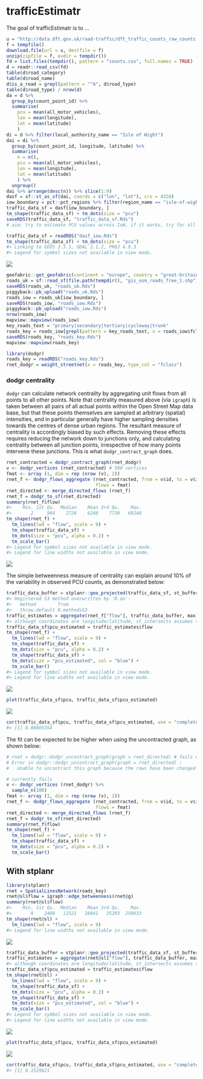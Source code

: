 
<!-- README.md is generated from README.Rmd. Please edit that file -->

# trafficEstimatr

<!-- badges: start -->

<!-- badges: end -->

The goal of trafficEstimatr is to
…

``` r
u = "http://data.dft.gov.uk/road-traffic/dft_traffic_counts_raw_counts.zip"
f = tempfile()
download.file(url = u, destfile = f)
unzip(zipfile = f, exdir = tempdir())
fd = list.files(tempdir(), pattern = "counts.csv", full.names = TRUE)
d = readr::read_csv(fd)
table(d$road_category)
table(d$road_name)
d$is_a_road = grepl(pattern = "^A", d$road_type)
table(d$road_type) / nrow(d)
da = d %>% 
  group_by(count_point_id) %>% 
  summarise(
    pcu = mean(all_motor_vehicles),
    lon = mean(longitude),
    lat = mean(latitude)
    )
di = d %>% filter(local_authority_name == "Isle of Wight")
dai = di %>% 
  group_by(count_point_id, longitude, latitude) %>% 
  summarise(
    n = n(),
    pcu = mean(all_motor_vehicles),
    lon = mean(longitude),
    lat = mean(latitude)
    ) %>% 
  ungroup()
dai %>% arrange(desc(n)) %>% slice(1:9)
dasf = sf::st_as_sf(dai, coords = c("lon", "lat"), crs = 4326)
iow_boundary = pct::pct_regions %>% filter(region_name == "isle-of-wight")
traffic_data_sf = dasf[iow_boundary, ]
tm_shape(traffic_data_sf) + tm_dots(size = "pcu")
saveRDS(traffic_data_sf, "traffic_data_sf.Rds")
# aim: try to estimate PCU values across IoW, if it works, try for all of UK (big data)
```

``` r
traffic_data_sf = readRDS("dasf_iow.Rds")
tm_shape(traffic_data_sf) + tm_dots(size = "pcu")
#> Linking to GEOS 3.5.1, GDAL 2.1.2, PROJ 4.9.3
#> Legend for symbol sizes not available in view mode.
```

![](README_files/figure-gfm/unnamed-chunk-3-1.png)<!-- -->

``` r
geofabric::get_geofabric(continent = "europe", country = "great-britain", region = "england")
roads_uk = sf::read_sf(file.path(tempdir(), "gis_osm_roads_free_1.shp"))
saveRDS(roads_uk, "roads_uk.Rds")
piggyback::pb_upload("roads_uk.Rds")
roads_iow = roads_uk[iow_boundary, ]
saveRDS(roads_iow, "roads_iow.Rds")
piggyback::pb_upload("roads_iow.Rds")
nrow(roads_iow)
mapview::mapview(roads_iow)
key_roads_text = "primary|secondary|tertiary|cycleway|trunk"
roads_key = roads_iow[grepl(pattern = key_roads_text, x = roads_iow$fclass), ]
saveRDS(roads_key, "roads_key.Rds")
mapview::mapview(roads_key)
```

``` r
library(dodgr)
roads_key = readRDS("roads_key.Rds")
rnet_dodgr = weight_streetnet(x = roads_key, type_col = "fclass")
```

### dodgr centrality

`dodgr` can calculate network centrality by aggregating unit flows from
all points to all other points. Note that centrality measured above (via
`igraph`) is taken between all pairs of all actual points within the
Open Street Map data base, but that these points themselves are sampled
at arbitrary (spatial) intensities, and in particular generally have
higher sampling densities towards the centres of dense urban regions.
The resultant measure of centrality is accordingly biased by such
effects. Removing these effects requires reducing the network down to
junctions only, and calculating centrality between all junction points,
irrespective of how many points intervene these junctions. This is what
`dodgr_contract_graph` does.

``` r
rnet_contracted = dodgr_contract_graph(rnet_dodgr)
v <- dodgr_vertices (rnet_contracted) # 500 vertices
fmat <- array (1, dim = rep (nrow (v), 2))
rnet_f <- dodgr_flows_aggregate (rnet_contracted, from = v$id, to = v$id,
                                 flows = fmat)
rnet_directed <- merge_directed_flows (rnet_f)
rnet_f = dodgr_to_sf(rnet_directed)
summary(rnet_f$flow)
#>    Min. 1st Qu.  Median    Mean 3rd Qu.    Max. 
#>       2     904    2726    6240    7730   60240
tm_shape(rnet_f) +
  tm_lines(lwd = "flow", scale = 9) +
  tm_shape(traffic_data_sf) +
  tm_dots(size = "pcu", alpha = 0.2) +
  tm_scale_bar()
#> Legend for symbol sizes not available in view mode.
#> Legend for line widths not available in view mode.
```

![](README_files/figure-gfm/dodgr-centrality-1.png)<!-- -->

The simple betweenness measure of centrality can explain around 10% of
the variability in observed PCU counts, as demonstrated
below:

``` r
traffic_data_buffer = stplanr::geo_projected(traffic_data_sf, st_buffer, dist = 200)
#> Registered S3 method overwritten by 'R.oo':
#>   method        from       
#>   throw.default R.methodsS3
traffic_estimates = aggregate(rnet_f["flow"], traffic_data_buffer, max) 
#> although coordinates are longitude/latitude, st_intersects assumes that they are planar
traffic_data_sf$pcu_estimated = traffic_estimates$flow
tm_shape(rnet_f) +
  tm_lines(lwd = "flow", scale = 9) +
  tm_shape(traffic_data_sf) +
  tm_dots(size = "pcu", alpha = 0.2) +
  tm_shape(traffic_data_sf) +
  tm_dots(size = "pcu_estimated", col = "blue") +
  tm_scale_bar()
#> Legend for symbol sizes not available in view mode.
#> Legend for line widths not available in view mode.
```

![](README_files/figure-gfm/unnamed-chunk-6-1.png)<!-- -->

``` r
plot(traffic_data_sf$pcu, traffic_data_sf$pcu_estimated)
```

![](README_files/figure-gfm/unnamed-chunk-6-2.png)<!-- -->

``` r
cor(traffic_data_sf$pcu, traffic_data_sf$pcu_estimated, use = "complete.obs")^2
#> [1] 0.08865354
```

The fit can be expected to be higher when using the uncontracted graph,
as shown
below:

``` r
# rnet = dodgr::dodgr_uncontract_graph(graph = rnet_directed) # fails with:
# Error in dodgr::dodgr_uncontract_graph(graph = rnet_directed) : 
#   Unable to uncontract this graph because the rows have been changed
```

``` r
# currently fails
v <- dodgr_vertices (rnet_dodgr) %>% 
  sample_n(100)
fmat <- array (1, dim = rep (nrow (v), 2))
rnet_f <- dodgr_flows_aggregate (rnet_contracted, from = v$id, to = v$id,
                                 flows = fmat)
rnet_directed <- merge_directed_flows (rnet_f)
rnet_f = dodgr_to_sf(rnet_directed)
summary(rnet_f$flow)
tm_shape(rnet_f) +
  tm_lines(lwd = "flow", scale = 9) +
  tm_shape(traffic_data_sf) +
  tm_dots(size = "pcu", alpha = 0.2) +
  tm_scale_bar()
```

## With stplanr

``` r
library(stplanr)
rnet = SpatialLinesNetwork(roads_key)
rnet@sl$flow = igraph::edge_betweenness(rnet@g)
summary(rnet@sl$flow)
#>    Min. 1st Qu.  Median    Mean 3rd Qu.    Max. 
#>       0    2488   11521   28041   35293  250933
tm_shape(rnet@sl) +
  tm_lines(lwd = "flow", scale = 9)
#> Legend for line widths not available in view mode.
```

![](README_files/figure-gfm/stplanr-1.png)<!-- -->

``` r
traffic_data_buffer = stplanr::geo_projected(traffic_data_sf, st_buffer, dist = 100)
traffic_estimates = aggregate(rnet@sl["flow"], traffic_data_buffer, max) 
#> although coordinates are longitude/latitude, st_intersects assumes that they are planar
traffic_data_sf$pcu_estimated = traffic_estimates$flow
tm_shape(rnet@sl) +
  tm_lines(lwd = "flow", scale = 9) +
  tm_shape(traffic_data_sf) +
  tm_dots(size = "pcu", alpha = 0.2) +
  tm_shape(traffic_data_sf) +
  tm_dots(size = "pcu_estimated", col = "blue") +
  tm_scale_bar()
#> Legend for symbol sizes not available in view mode.
#> Legend for line widths not available in view mode.
```

![](README_files/figure-gfm/stplanr-2.png)<!-- -->

``` r
plot(traffic_data_sf$pcu, traffic_data_sf$pcu_estimated)
```

![](README_files/figure-gfm/stplanr-3.png)<!-- -->

``` r
cor(traffic_data_sf$pcu, traffic_data_sf$pcu_estimated, use = "complete.obs")^2
#> [1] 0.1529621
```
